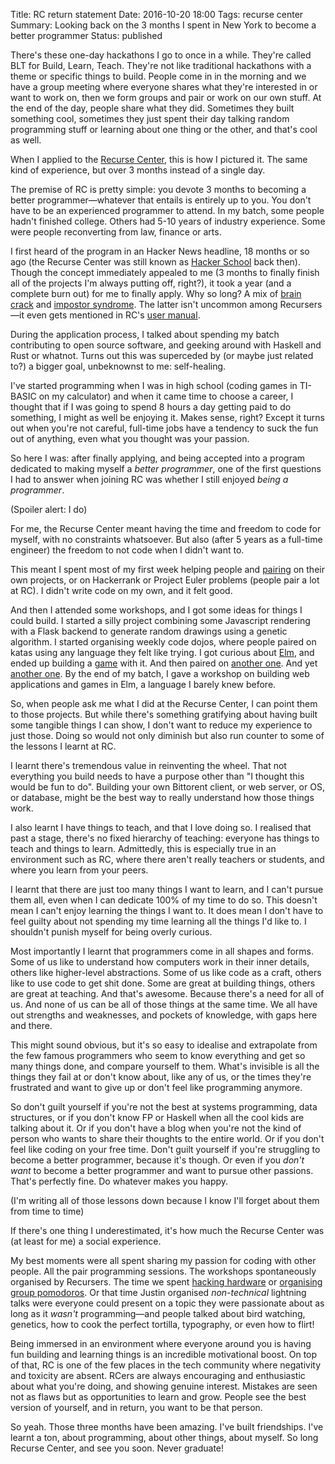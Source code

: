 Title: RC return statement
Date: 2016-10-20 18:00
Tags: recurse center
Summary: Looking back on the 3 months I spent in New York to become a better programmer
Status: published

There's these one-day hackathons I go to once in a while. They're called BLT for Build, Learn, Teach. They're not like
traditional hackathons with a theme or specific things to build. People come in in the morning and we have a group
meeting where everyone shares what they're interested in or want to work on, then we form groups and pair or work on
our own stuff.  At the end of the day, people share what they did. Sometimes they built something cool, sometimes they
just spent their day talking random programming stuff or learning about one thing or the other, and that's cool as
well.

When I applied to the [Recurse Center](https://www.recurse.com/), this is how I pictured it. The same kind of
experience, but over 3 months instead of a single day.

The premise of RC is pretty simple: you devote 3 months to becoming a better programmer—whatever that entails is
entirely up to you. You don't have to be an experienced programmer to attend. In my batch, some people hadn't finished
college. Others had 5-10 years of industry experience. Some were people reconverting from law, finance
or arts.

I first heard of the program in an Hacker News headline, 18 months or so ago (the Recurse Center was still known as
[Hacker School](https://www.recurse.com/blog/77-hacker-school-is-now-the-recurse-center) back then). Though the concept
immediately appealed to me (3 months to finally finish all of the projects I'm always putting off, right?), it took a
year (and a complete burn out) for me to finally apply. Why so long? A mix of [brain
crack](https://www.youtube.com/watch?v=0sHCQWjTrJ8) and [impostor
syndrome](https://en.wikipedia.org/wiki/Impostor_syndrome). The latter isn't uncommon among Recursers—it even gets
mentioned in RC's [user manual](https://www.recurse.com/manual#sec-environment).

During the application process, I talked about spending my batch contributing to open source software, and geeking
around with Haskell and Rust or whatnot. Turns out this was superceded by (or maybe just related to?) a bigger goal,
unbeknownst to me: self-healing.

I've started programming when I was in high school (coding games in TI-BASIC on my calculator) and when it came time to
choose a career, I thought that if I was going to spend 8 hours a day getting paid to do something, I might as well be
enjoying it. Makes sense, right? Except it turns out when you're not careful, full-time jobs have a tendency to suck
the fun out of anything, even what you thought was your passion.

So here I was: after finally applying, and being accepted into a program dedicated to making myself a *better
programmer*, one of the first questions I had to answer when joining RC was whether I still enjoyed *being a
programmer*.

(Spoiler alert: I do)

For me, the Recurse Center meant having the time and freedom to code for myself, with no constraints whatsoever. But
also (after 5 years as a full-time engineer) the freedom to not code when I didn't want to.

This meant I spent most of my first week helping people and [pairing](https://en.wikipedia.org/wiki/Pair_programming)
on their own projects, or on Hackerrank or Project Euler problems (people pair a lot at RC). I didn't write code on my
own, and it felt good.

And then I attended some workshops, and I got some ideas for things I could build. I started a silly project combining
some Javascript rendering with a Flask backend to generate random drawings using a genetic algorithm. I started
organising weekly code dojos, where people paired on katas using any language they felt like trying. I got curious
about [Elm](http://elm-lang.org/), and ended up building a [game](https://github.com/jjst/elmtimate-tictactoe) with it.
And then paired on [another one](https://github.com/mariellefoster/lightsout). And yet [another
one](https://github.com/jjst/dotloverc). By the end of my batch, I gave a workshop on building web applications and
games in Elm, a language I barely knew before.

So, when people ask me what I did at the Recurse Center, I can point them to those projects. But while there's
something gratifying about having built some tangible things I can show, I don't want to reduce my experience to just
those. Doing so would not only diminish but also run counter to some of the lessons I learnt at RC.

I learnt there's tremendous value in reinventing the wheel. That not everything you build needs to have a purpose other
than "I thought this would be fun to do". Building your own Bittorent client, or web server, or OS, or database, might
be the best way to really understand how those things work.

I also learnt I have things to teach, and that I love doing so. I realised that past a stage, there's no fixed
hierarchy of teaching: everyone has things to teach and things to learn. Admittedly, this is especially true in an
environment such as RC, where there aren't really teachers or students, and where you learn from your peers.

I learnt that there are just too many things I want to learn, and I can't pursue them all, even when I can dedicate
100% of my time to do so. This doesn't mean I can't enjoy learning the things I want to. It does mean I don't have to
feel guilty about not spending my time learning all the things I'd like to. I shouldn't punish myself for being overly
curious.

Most importantly I learnt that programmers come in all shapes and forms. Some of us like to understand how computers
work in their inner details, others like higher-level abstractions. Some of us like code as a craft, others like to use
code to get shit done. Some are great at building things, others are great at teaching. And that's awesome. Because
there's a need for all of us. And none of us can be all of those things at the same time. We all have out strengths and
weaknesses, and pockets of knowledge, with gaps here and there.

This might sound obvious, but it's so easy to idealise and extrapolate from the few famous programmers who seem to know
everything and get so many things done, and compare yourself to them. What's invisible is all the things they fail at
or don't know about, like any of us, or the times they're frustrated and want to give up or don't feel like programming
anymore.

So don't guilt yourself if you're not the best at systems programming, data structures, or if you don't know FP or
Haskell when all the cool kids are talking about it. Or if you don't have a blog when you're not the kind of person who
wants to share their thoughts to the entire world. Or if you don't feel like coding on your free time. Don't guilt
yourself if you're struggling to become a better programmer, because it's though. Or even if you *don't want* to become
a better programmer and want to pursue other passions.  That's perfectly fine. Do whatever makes you happy.

(I'm writing all of those lessons down because I know I'll forget about them from time to time)

If there's one thing I underestimated, it's how much the Recurse Center was (at least for me) a social experience.

My best moments were all spent sharing my passion for coding with other people. All the pair programming sessions. The
workshops spontaneously organised by Recursers. The time we spent [hacking
hardware]({filename}/building-a-photobooth.md) or [organising group pomodoros]({filename}/group-pomodoros.md).  Or that
time Justin organised *non-technical* lightning talks were everyone could present on a topic they were passionate about
as long as it *wasn't* programming—and people talked about bird watching, genetics, how to cook the perfect tortilla,
typography, or even how to flirt!

Being immersed in an environment where everyone around you is having fun building and learning things is an incredible
motivational boost. On top of that, RC is one of the few places in the tech community where negativity and toxicity are
absent. RCers are always encouraging and enthusiastic about what you're doing, and showing genuine interest. Mistakes
are seen not as flaws but as opportunities to learn and grow. People see the best version of yourself, and in return,
you want to be that person.

So yeah. Those three months have been amazing. I've built friendships. I've learnt a ton, about programming, about
other things, about myself.  So long Recurse Center, and see you soon. Never graduate!
